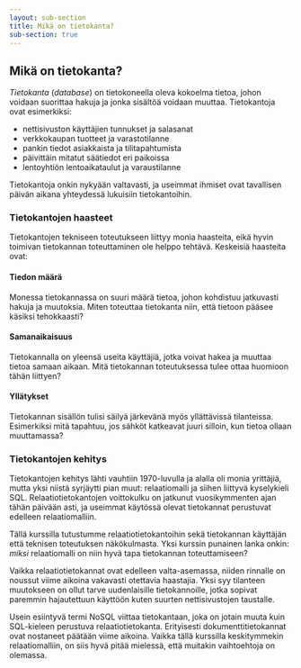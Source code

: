 ```yaml
---
layout: sub-section
title: Mikä on tietokanta?
sub-section: true
---
```

## Mikä on tietokanta?

_Tietokanta_ (_database_) on tietokoneella oleva kokoelma tietoa,
johon voidaan suorittaa hakuja ja jonka sisältöä voidaan muuttaa.
Tietokantoja ovat esimerkiksi:

* nettisivuston käyttäjien tunnukset ja salasanat
* verkkokaupan tuotteet ja varastotilanne
* pankin tiedot asiakkaista ja tilitapahtumista
* päivittäin mitatut säätiedot eri paikoissa
* lentoyhtiön lentoaikataulut ja varaustilanne

Tietokantoja onkin nykyään valtavasti, ja useimmat ihmiset ovat
tavallisen päivän aikana yhteydessä lukuisiin tietokantoihin.


### Tietokantojen haasteet

Tietokantojen tekniseen toteutukseen liittyy monia haasteita,
eikä hyvin toimivan tietokannan toteuttaminen ole helppo tehtävä.
Keskeisiä haasteita ovat:

#### Tiedon määrä

Monessa tietokannassa on suuri määrä tietoa,
johon kohdistuu jatkuvasti hakuja ja muutoksia.
Miten toteuttaa tietokanta niin, että tietoon pääsee
käsiksi tehokkaasti?

#### Samanaikaisuus

Tietokannalla on yleensä useita käyttäjiä,
jotka voivat hakea ja muuttaa tietoa samaan aikaan.
Mitä tietokannan toteutuksessa tulee ottaa huomioon
tähän liittyen?

#### Yllätykset

Tietokannan sisällön tulisi säilyä järkevänä
myös yllättävissä tilanteissa.
Esimerkiksi mitä tapahtuu, jos sähköt katkeavat
juuri silloin, kun tietoa ollaan muuttamassa?

### Tietokantojen kehitys

Tietokantojen kehitys lähti vauhtiin 1970-luvulla
ja alalla oli monia yrittäjiä,
mutta yksi niistä syrjäytti pian muut:
relaatiomalli ja siihen liittyvä kyselykieli SQL.
Relaatiotietokantojen voittokulku on jatkunut
vuosikymmenten ajan tähän päivään asti,
ja useimmat käytössä olevat tietokannat
perustuvat edelleen relaatiomalliin.

Tällä kurssilla tutustumme relaatiotietokantoihin
sekä tietokannan käyttäjän että teknisen toteutuksen näkökulmasta.
Yksi kurssin punainen lanka onkin:
_miksi_ relaatiomalli on niin hyvä
tapa tietokannan toteuttamiseen?

Vaikka relaatiotietokannat ovat edelleen valta-asemassa,
niiden rinnalle on noussut viime aikoina vakavasti otettavia haastajia.
Yksi syy tilanteen muutokseen on ollut tarve uudenlaisille tietokannoille,
jotka sopivat paremmin hajautettuun käyttöön
kuten suurten nettisivustojen taustalle.

Usein esiintyvä termi NoSQL viittaa tietokantaan,
joka on jotain muuta kuin SQL-kieleen perustuva relaatiotietokanta.
Erityisesti dokumenttitietokannat ovat nostaneet päätään viime aikoina.
Vaikka tällä kurssilla keskitymmekin relaatiomalliin,
on siis hyvä pitää mielessä, että muitakin vaihtoehtoja on olemassa.